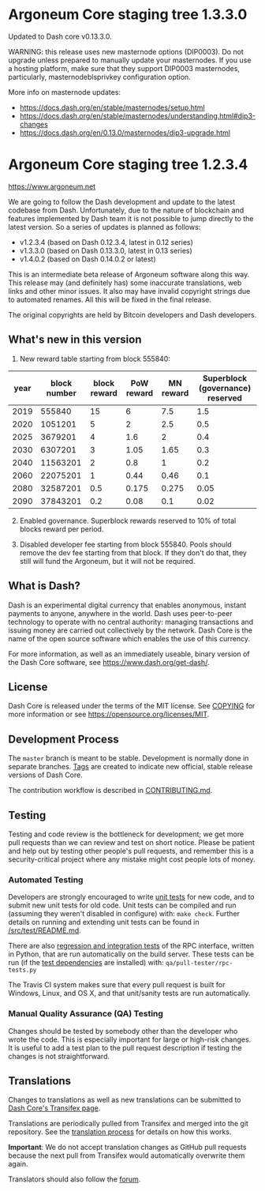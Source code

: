 Argoneum Core staging tree 1.3.3.0
==================================

Updated to Dash core v0.13.3.0.

WARNING: this release uses new masternode options (DIP0003). Do not upgrade unless
prepared to manually update your masternodes. If you use a hosting platform, make
sure that they support DIP0003 masternodes, particularly, masternodeblsprivkey
configuration option.

More info on masternode updates:
 - https://docs.dash.org/en/stable/masternodes/setup.html
 - https://docs.dash.org/en/stable/masternodes/understanding.html#dip3-changes
 - https://docs.dash.org/en/0.13.0/masternodes/dip3-upgrade.html



Argoneum Core staging tree 1.2.3.4
==================================

https://www.argoneum.net

We are going to follow the Dash development and update to the latest codebase
from Dash. Unfortunately, due to the nature of blockchain and features implemented
by Dash team it is not possible to jump directly to the latest version. So a
series of updates is planned as follows:

 - v1.2.3.4 (based on Dash 0.12.3.4, latest in 0.12 series)
 - v1.3.3.0 (based on Dash 0.13.3.0, latest in 0.13 series)
 - v1.4.0.2 (based on Dash 0.14.0.2 or latest)

This is an intermediate beta release of Argoneum software along this way.
This release may (and definitely has) some inaccurate translations, web links
and other minor issues. It also may have invalid copyright strings due to
automated renames. All this will be fixed in the final release.

The original copyrights are held by Bitcoin developers and Dash developers.


What's new in this version
--------------------------

1. New reward table starting from block 555840:

| year | block number | block reward | PoW reward | MN reward | Superblock (governance) reserved |
|------|--------------|--------------|------------|-----------|----------------------------------|
| 2019 |     555840   |       15     |      6     |    7.5    |               1.5                |
| 2020 |    1051201   |        5     |      2     |    2.5    |               0.5                |
| 2025 |    3679201   |        4     |    1.6     |      2    |               0.4                |
| 2030 |    6307201   |        3     |   1.05     |   1.65    |               0.3                |
| 2040 |   11563201   |        2     |    0.8     |      1    |               0.2                |
| 2060 |   22075201   |        1     |   0.44     |   0.46    |               0.1                |
| 2080 |   32587201   |      0.5     |  0.175     |  0.275    |              0.05                |
| 2090 |   37843201   |      0.2     |   0.08     |    0.1    |              0.02                |

2. Enabled governance. Superblock rewards reserved to 10% of total blocks reward per period.

3. Disabled developer fee starting from block 555840. Pools should remove the dev fee starting
   from that block. If they don't do that, they still will fund the Argoneum, but it will not be
   required.



What is Dash?
----------------

Dash is an experimental digital currency that enables anonymous, instant
payments to anyone, anywhere in the world. Dash uses peer-to-peer technology
to operate with no central authority: managing transactions and issuing money
are carried out collectively by the network. Dash Core is the name of the open
source software which enables the use of this currency.

For more information, as well as an immediately useable, binary version of
the Dash Core software, see https://www.dash.org/get-dash/.


License
-------

Dash Core is released under the terms of the MIT license. See [COPYING](COPYING) for more
information or see https://opensource.org/licenses/MIT.

Development Process
-------------------

The `master` branch is meant to be stable. Development is normally done in separate branches.
[Tags](https://github.com/dashpay/dash/tags) are created to indicate new official,
stable release versions of Dash Core.

The contribution workflow is described in [CONTRIBUTING.md](CONTRIBUTING.md).

Testing
-------

Testing and code review is the bottleneck for development; we get more pull
requests than we can review and test on short notice. Please be patient and help out by testing
other people's pull requests, and remember this is a security-critical project where any mistake might cost people
lots of money.

### Automated Testing

Developers are strongly encouraged to write [unit tests](src/test/README.md) for new code, and to
submit new unit tests for old code. Unit tests can be compiled and run
(assuming they weren't disabled in configure) with: `make check`. Further details on running
and extending unit tests can be found in [/src/test/README.md](/src/test/README.md).

There are also [regression and integration tests](/qa) of the RPC interface, written
in Python, that are run automatically on the build server.
These tests can be run (if the [test dependencies](/qa) are installed) with: `qa/pull-tester/rpc-tests.py`

The Travis CI system makes sure that every pull request is built for Windows, Linux, and OS X, and that unit/sanity tests are run automatically.

### Manual Quality Assurance (QA) Testing

Changes should be tested by somebody other than the developer who wrote the
code. This is especially important for large or high-risk changes. It is useful
to add a test plan to the pull request description if testing the changes is
not straightforward.

Translations
------------

Changes to translations as well as new translations can be submitted to
[Dash Core's Transifex page](https://www.transifex.com/projects/p/dash/).

Translations are periodically pulled from Transifex and merged into the git repository. See the
[translation process](doc/translation_process.md) for details on how this works.

**Important**: We do not accept translation changes as GitHub pull requests because the next
pull from Transifex would automatically overwrite them again.

Translators should also follow the [forum](https://www.dash.org/forum/topic/dash-worldwide-collaboration.88/).

